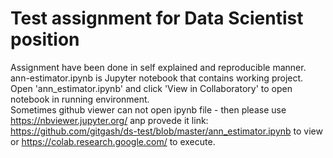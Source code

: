 # Test assignment for Data Scientist position

Assignment have been done in self explained and reproducible manner. 
ann-estimator.ipynb is Jupyter notebook that contains working project. 
Open 'ann_estimator.ipynb' and click 'View in Collaboratory' to open notebook in running environment.  
Sometimes github viewer can not open ipynb file - then please use https://nbviewer.jupyter.org/ anp provede it link: https://github.com/gitgash/ds-test/blob/master/ann_estimator.ipynb to view or https://colab.research.google.com/ to execute.

